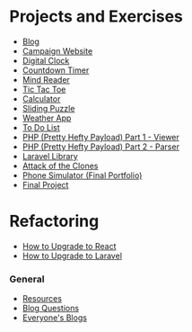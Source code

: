 # Projects and Exercises

- [Blog](docs/projects/blog.md)
- [Campaign Website](docs/projects/campaign-website.md)
- [Digital Clock](docs/projects/digital-clock.md)
- [Countdown Timer](docs/projects/countdown-timer.md)
- [Mind Reader](docs/projects/mind-reader.md)
- [Tic Tac Toe](docs/projects/tic-tac-toe.md)
- [Calculator](docs/projects/calculator.md)
- [Sliding Puzzle](docs/projects/sliding-puzzle.md)
- [Weather App](docs/projects/weather-app.md)
- [To Do List](docs/projects/to-do-list.md)
- [PHP (Pretty Hefty Payload) Part 1 - Viewer](docs/projects/PHP-1.md)
- [PHP (Pretty Hefty Payload) Part 2 - Parser](docs/projects/PHP-2.md)
- [Laravel Library](docs/projects/laravel-library.md)
- [Attack of the Clones](docs/projects/attack-of-the-clones.md)
- [Phone Simulator (Final Portfolio)](docs/projects/portfolio.md)
- [Final Project](docs/projects/final-project.md)

# Refactoring

- [How to Upgrade to React](docs/refactor/react.md)
- [How to Upgrade to Laravel](docs/refactor/laravel.md)
  <!-- - [How to Upgrade to PHP](docs/php-refactor.md) -->
  <!-- - [How to Upgrade to Vue.JS](docs/vue-refactor.md) -->

### General

- [Resources](https://github.com/bootcamp-students/Resources)
- [Blog Questions](docs/blog-questions.md)
- [Everyone's Blogs](docs/everyones-blogs.md)

<!--
### Finish content


- [Campaign Website](docs/projects/campaign-website.md)
- [To Do List](docs/projects/to-do-list.md)
- [PHP (Pretty Hefty Payload) Part 1 - Viewer](docs/projects/PHP-1.md)
- [PHP (Pretty Hefty Payload) Part 2 - Parser](docs/projects/PHP-2.md)
- [Laravel Library](docs/laravel-library.md)
- [Phone Simulator (Final Portfolio)](docs/portfolio.md)
- [Final Project](docs/projects/final-project.md)
- [Resources](https://github.com/bootcamp-students/Resources)
